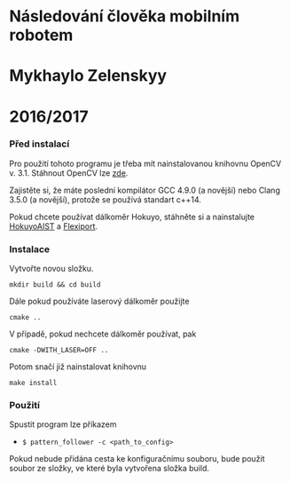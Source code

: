 # Následování člověka mobilním robotem
# Mykhaylo Zelenskyy
# 2016/2017

### Před instalací

Pro použití tohoto programu je třeba mít nainstalovanou knihovnu OpenCV v. 3.1.
Stáhnout OpenCV lze [zde](http://opencv.org/releases.html).

Zajistěte si, že máte poslední kompilátor GCC 4.9.0 (a novější) nebo Clang 3.5.0 (a novější), protože se používá standart c++14.

Pokud chcete používat dálkoměr Hokuyo, stáhněte si a nainstalujte [HokuyoAIST](https://github.com/gbiggs/hokuyoaist) a [Flexiport](https://github.com/gbiggs/flexiport).

### Instalace

Vytvořte novou složku.

```
mkdir build && cd build
```

Dále pokud používáte laserový dálkoměr použijte

```
cmake ..
```

V případě, pokud nechcete dálkoměr používat, pak

```
cmake -DWITH_LASER=OFF ..
```

Potom snačí již nainstalovat knihovnu

```
make install
```

### Použití

Spustit program lze příkazem

- `$ pattern_follower -c <path_to_config>`

Pokud nebude přidána cesta ke konfiguračnímu souboru, bude použit soubor ze složky, ve které byla vytvořena složka build.
